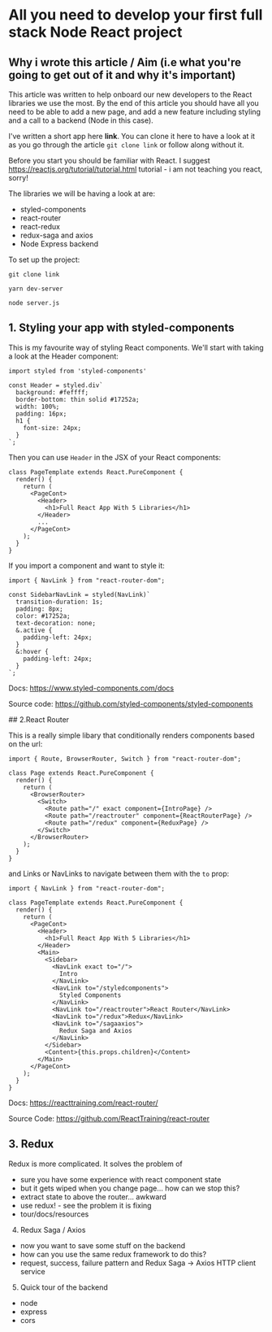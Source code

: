 # All you need to develop your first full stack Node React project

## Why i wrote this article / Aim (i.e what you're going to get out of it and why it's important)

This article was written to help onboard our new developers to the React libraries we use the most. By the end of this article you should have all you need to be able to add a new page, and add a new feature including styling and a call to a backend (Node in this case).

I've written a short app here **link**. You can clone it here to have a look at it as you go through the article `git clone link` or follow along without it.

Before you start you should be familiar with React. I suggest https://reactjs.org/tutorial/tutorial.html tutorial - i am not teaching you react, sorry!

The libraries we will be having a look at are:

- styled-components
- react-router
- react-redux
- redux-saga and axios
- Node Express backend

To set up the project:

`git clone link`

`yarn dev-server`

`node server.js`

## 1. Styling your app with styled-components

This is my favourite way of styling React components. We'll start with taking a look at the Header component:

```JSX
import styled from 'styled-components'

const Header = styled.div`
  background: #feffff;
  border-bottom: thin solid #17252a;
  width: 100%;
  padding: 16px;
  h1 {
    font-size: 24px;
  }
`;
```

Then you can use `Header` in the JSX of your React components:

```JSX
class PageTemplate extends React.PureComponent {
  render() {
    return (
      <PageCont>
        <Header>
          <h1>Full React App With 5 Libraries</h1>
        </Header>
        ...
      </PageCont>
    );
  }
}
```

If you import a component and want to style it:

```JSX
import { NavLink } from "react-router-dom";

const SidebarNavLink = styled(NavLink)`
  transition-duration: 1s;
  padding: 8px;
  color: #17252a;
  text-decoration: none;
  &.active {
    padding-left: 24px;
  }
  &:hover {
    padding-left: 24px;
  }
`;
```

Docs: https://www.styled-components.com/docs

Source code: https://github.com/styled-components/styled-components

## 2.React Router

This is a really simple libary that conditionally renders components based on the url:

```JSX
import { Route, BrowserRouter, Switch } from "react-router-dom";

class Page extends React.PureComponent {
  render() {
    return (
      <BrowserRouter>
        <Switch>
          <Route path="/" exact component={IntroPage} />
          <Route path="/reactrouter" component={ReactRouterPage} />
          <Route path="/redux" component={ReduxPage} />
        </Switch>
      </BrowserRouter>
    );
  }
}
```

and Links or NavLinks to navigate between them with the `to` prop:

```JSX
import { NavLink } from "react-router-dom";

class PageTemplate extends React.PureComponent {
  render() {
    return (
      <PageCont>
        <Header>
          <h1>Full React App With 5 Libraries</h1>
        </Header>
        <Main>
          <Sidebar>
            <NavLink exact to="/">
              Intro
            </NavLink>
            <NavLink to="/styledcomponents">
              Styled Components
            </NavLink>
            <NavLink to="/reactrouter">React Router</NavLink>
            <NavLink to="/redux">Redux</NavLink>
            <NavLink to="/sagaaxios">
              Redux Saga and Axios
            </NavLink>
          </Sidebar>
          <Content>{this.props.children}</Content>
        </Main>
      </PageCont>
    );
  }
}
```

Docs: https://reacttraining.com/react-router/

Source Code: https://github.com/ReactTraining/react-router

## 3. Redux

Redux is more complicated. It solves the problem of

- sure you have some experience with react component state
- but it gets wiped when you change page... how can we stop this?
- extract state to above the router... awkward
- use redux! - see the problem it is fixing
- tour/docs/resources

4. Redux Saga / Axios

- now you want to save some stuff on the backend
- how can you use the same redux framework to do this?
- request, success, failure pattern and Redux Saga -> Axios HTTP client service

5. Quick tour of the backend

- node
- express
- cors
